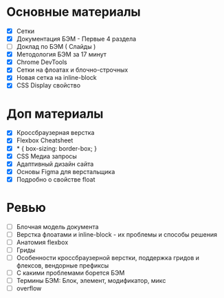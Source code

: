 # Основные материалы
- [x] Сетки
- [x] Документация БЭМ - Первые 4 раздела
- [ ] Доклад по БЭМ ( Слайды )
- [x] Методология БЭМ за 17 минут
- [x] Chrome DevTools
- [x] Сетки на флоатах и блочно-строчных
- [x] Новая сетка на inline-block
- [x] CSS Display свойство

# Доп материалы
- [x] Кроссбраузерная верстка
- [x] Flexbox Cheatsheet
- [x] \* { box-sizing: border-box; }
- [x] CSS Медиа запросы
- [x] Адаптивный дизайн сайта
- [x] Основы Figma для верстальщика
- [x] Подробно о свойстве float

# Ревью
- [ ] Блочная модель документа
- [ ] Верстка флоатами и inline-block - их проблемы и способы решения
- [ ] Анатомия flexbox
- [ ] Гриды
- [ ] Особенности кроссбраузерной верстки, поддержка гридов и флексов, вендорные префиксы
- [ ] С какими проблемами борется БЭМ
- [ ] Термины БЭМ: Блок, элемент, модификатор, микс
- [ ] overflow
